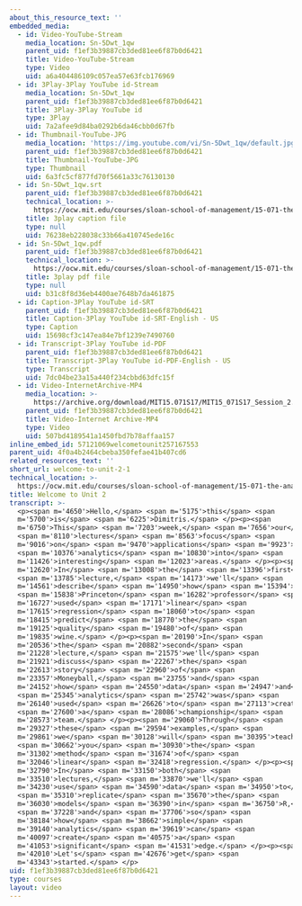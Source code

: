 ```yaml
---
about_this_resource_text: ''
embedded_media:
  - id: Video-YouTube-Stream
    media_location: Sn-5Dwt_1qw
    parent_uid: f1ef3b39887cb3ded81ee6f87b0d6421
    title: Video-YouTube-Stream
    type: Video
    uid: a6a404486109c057ea57e63fcb176969
  - id: 3Play-3Play YouTube id-Stream
    media_location: Sn-5Dwt_1qw
    parent_uid: f1ef3b39887cb3ded81ee6f87b0d6421
    title: 3Play-3Play YouTube id
    type: 3Play
    uid: 7a2afee9d84ba0292b6da46cbb0d67fb
  - id: Thumbnail-YouTube-JPG
    media_location: 'https://img.youtube.com/vi/Sn-5Dwt_1qw/default.jpg'
    parent_uid: f1ef3b39887cb3ded81ee6f87b0d6421
    title: Thumbnail-YouTube-JPG
    type: Thumbnail
    uid: 6a3fc5cf877fd70f5661a33c76130130
  - id: Sn-5Dwt_1qw.srt
    parent_uid: f1ef3b39887cb3ded81ee6f87b0d6421
    technical_location: >-
      https://ocw.mit.edu/courses/sloan-school-of-management/15-071-the-analytics-edge-spring-2017/linear-regression/welcome-to-unit-2/welcome-to-unit-2-1/Sn-5Dwt_1qw.srt
    title: 3play caption file
    type: null
    uid: 76238eb228038c33b66a410745ede16c
  - id: Sn-5Dwt_1qw.pdf
    parent_uid: f1ef3b39887cb3ded81ee6f87b0d6421
    technical_location: >-
      https://ocw.mit.edu/courses/sloan-school-of-management/15-071-the-analytics-edge-spring-2017/linear-regression/welcome-to-unit-2/welcome-to-unit-2-1/Sn-5Dwt_1qw.pdf
    title: 3play pdf file
    type: null
    uid: b31c8f8d36eb4400ae7648b7da461875
  - id: Caption-3Play YouTube id-SRT
    parent_uid: f1ef3b39887cb3ded81ee6f87b0d6421
    title: Caption-3Play YouTube id-SRT-English - US
    type: Caption
    uid: 15698cf3c147ea84e7bf1239e7490760
  - id: Transcript-3Play YouTube id-PDF
    parent_uid: f1ef3b39887cb3ded81ee6f87b0d6421
    title: Transcript-3Play YouTube id-PDF-English - US
    type: Transcript
    uid: 7dc04be23a15a440f234cbbd63dfc15f
  - id: Video-InternetArchive-MP4
    media_location: >-
      https://archive.org/download/MIT15.071S17/MIT15_071S17_Session_2.1.01_300k.mp4
    parent_uid: f1ef3b39887cb3ded81ee6f87b0d6421
    title: Video-Internet Archive-MP4
    type: Video
    uid: 507bd4189541a1450fbd7b78affaa157
inline_embed_id: 57121069welcometounit257167553
parent_uid: 4f0a4b2464cbeba350fefae41b407cd6
related_resources_text: ''
short_url: welcome-to-unit-2-1
technical_location: >-
  https://ocw.mit.edu/courses/sloan-school-of-management/15-071-the-analytics-edge-spring-2017/linear-regression/welcome-to-unit-2/welcome-to-unit-2-1
title: Welcome to Unit 2
transcript: >-
  <p><span m='4650'>Hello,</span> <span m='5175'>this</span> <span
  m='5700'>is</span> <span m='6225'>Dimitris.</span> </p><p><span
  m='6750'>This</span> <span m='7203'>week,</span> <span m='7656'>our</span>
  <span m='8110'>lectures</span> <span m='8563'>focus</span> <span
  m='9016'>on</span> <span m='9470'>applications</span> <span m='9923'>of</span>
  <span m='10376'>analytics</span> <span m='10830'>into</span> <span
  m='11426'>interesting</span> <span m='12023'>areas.</span> </p><p><span
  m='12620'>In</span> <span m='13008'>the</span> <span m='13396'>first</span>
  <span m='13785'>lecture,</span> <span m='14173'>we'll</span> <span
  m='14561'>describe</span> <span m='14950'>how</span> <span m='15394'>a</span>
  <span m='15838'>Princeton</span> <span m='16282'>professor</span> <span
  m='16727'>used</span> <span m='17171'>linear</span> <span
  m='17615'>regression</span> <span m='18060'>to</span> <span
  m='18415'>predict</span> <span m='18770'>the</span> <span
  m='19125'>quality</span> <span m='19480'>of</span> <span
  m='19835'>wine.</span> </p><p><span m='20190'>In</span> <span
  m='20536'>the</span> <span m='20882'>second</span> <span
  m='21228'>lecture,</span> <span m='21575'>we'll</span> <span
  m='21921'>discuss</span> <span m='22267'>the</span> <span
  m='22613'>story</span> <span m='22960'>of</span> <span
  m='23357'>Moneyball,</span> <span m='23755'>and</span> <span
  m='24152'>how</span> <span m='24550'>data</span> <span m='24947'>and</span>
  <span m='25345'>analytics</span> <span m='25742'>was</span> <span
  m='26140'>used</span> <span m='26626'>to</span> <span m='27113'>create</span>
  <span m='27600'>a</span> <span m='28086'>championship</span> <span
  m='28573'>team.</span> </p><p><span m='29060'>Through</span> <span
  m='29327'>these</span> <span m='29594'>examples,</span> <span
  m='29861'>we</span> <span m='30128'>will</span> <span m='30395'>teach</span>
  <span m='30662'>you</span> <span m='30930'>the</span> <span
  m='31302'>method</span> <span m='31674'>of</span> <span
  m='32046'>linear</span> <span m='32418'>regression.</span> </p><p><span
  m='32790'>In</span> <span m='33150'>both</span> <span
  m='33510'>lectures,</span> <span m='33870'>we'll</span> <span
  m='34230'>use</span> <span m='34590'>data</span> <span m='34950'>to</span>
  <span m='35310'>replicate</span> <span m='35670'>the</span> <span
  m='36030'>models</span> <span m='36390'>in</span> <span m='36750'>R,</span>
  <span m='37228'>and</span> <span m='37706'>so</span> <span
  m='38184'>how</span> <span m='38662'>simple</span> <span
  m='39140'>analytics</span> <span m='39619'>can</span> <span
  m='40097'>create</span> <span m='40575'>a</span> <span
  m='41053'>significant</span> <span m='41531'>edge.</span> </p><p><span
  m='42010'>Let's</span> <span m='42676'>get</span> <span
  m='43343'>started.</span> </p>
uid: f1ef3b39887cb3ded81ee6f87b0d6421
type: courses
layout: video
---
```

